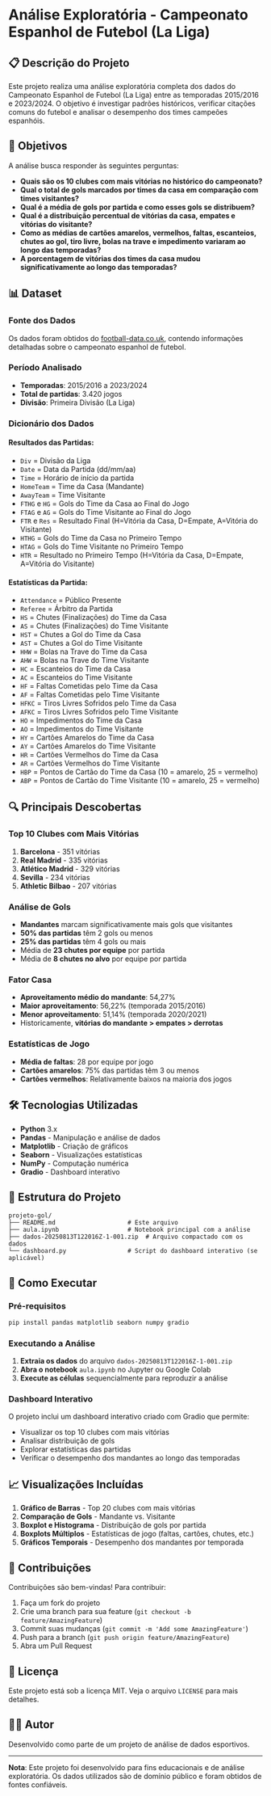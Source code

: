 # Análise Exploratória - Campeonato Espanhol de Futebol (La Liga)

## 📋 Descrição do Projeto

Este projeto realiza uma análise exploratória completa dos dados do Campeonato Espanhol de Futebol (La Liga) entre as temporadas 2015/2016 e 2023/2024. O objetivo é investigar padrões históricos, verificar citações comuns do futebol e analisar o desempenho dos times campeões espanhóis.

## 🎯 Objetivos

A análise busca responder às seguintes perguntas:

- **Quais são os 10 clubes com mais vitórias no histórico do campeonato?**
- **Qual o total de gols marcados por times da casa em comparação com times visitantes?**
- **Qual é a média de gols por partida e como esses gols se distribuem?**
- **Qual é a distribuição percentual de vitórias da casa, empates e vitórias do visitante?**
- **Como as médias de cartões amarelos, vermelhos, faltas, escanteios, chutes ao gol, tiro livre, bolas na trave e impedimento variaram ao longo das temporadas?**
- **A porcentagem de vitórias dos times da casa mudou significativamente ao longo das temporadas?**

## 📊 Dataset

### Fonte dos Dados
Os dados foram obtidos do [football-data.co.uk](https://www.football-data.co.uk/brazil.php), contendo informações detalhadas sobre o campeonato espanhol de futebol.

### Período Analisado
- **Temporadas**: 2015/2016 a 2023/2024
- **Total de partidas**: 3.420 jogos
- **Divisão**: Primeira Divisão (La Liga)

### Dicionário dos Dados

#### Resultados das Partidas:
- `Div` = Divisão da Liga
- `Date` = Data da Partida (dd/mm/aa)
- `Time` = Horário de início da partida
- `HomeTeam` = Time da Casa (Mandante)
- `AwayTeam` = Time Visitante
- `FTHG` e `HG` = Gols do Time da Casa ao Final do Jogo
- `FTAG` e `AG` = Gols do Time Visitante ao Final do Jogo
- `FTR` e `Res` = Resultado Final (H=Vitória da Casa, D=Empate, A=Vitória do Visitante)
- `HTHG` = Gols do Time da Casa no Primeiro Tempo
- `HTAG` = Gols do Time Visitante no Primeiro Tempo
- `HTR` = Resultado no Primeiro Tempo (H=Vitória da Casa, D=Empate, A=Vitória do Visitante)

#### Estatísticas da Partida:
- `Attendance` = Público Presente
- `Referee` = Árbitro da Partida
- `HS` = Chutes (Finalizações) do Time da Casa
- `AS` = Chutes (Finalizações) do Time Visitante
- `HST` = Chutes a Gol do Time da Casa
- `AST` = Chutes a Gol do Time Visitante
- `HHW` = Bolas na Trave do Time da Casa
- `AHW` = Bolas na Trave do Time Visitante
- `HC` = Escanteios do Time da Casa
- `AC` = Escanteios do Time Visitante
- `HF` = Faltas Cometidas pelo Time da Casa
- `AF` = Faltas Cometidas pelo Time Visitante
- `HFKC` = Tiros Livres Sofridos pelo Time da Casa
- `AFKC` = Tiros Livres Sofridos pelo Time Visitante
- `HO` = Impedimentos do Time da Casa
- `AO` = Impedimentos do Time Visitante
- `HY` = Cartões Amarelos do Time da Casa
- `AY` = Cartões Amarelos do Time Visitante
- `HR` = Cartões Vermelhos do Time da Casa
- `AR` = Cartões Vermelhos do Time Visitante
- `HBP` = Pontos de Cartão do Time da Casa (10 = amarelo, 25 = vermelho)
- `ABP` = Pontos de Cartão do Time Visitante (10 = amarelo, 25 = vermelho)

## 🔍 Principais Descobertas

### Top 10 Clubes com Mais Vitórias
1. **Barcelona** - 351 vitórias
2. **Real Madrid** - 335 vitórias
3. **Atlético Madrid** - 329 vitórias
4. **Sevilla** - 234 vitórias
5. **Athletic Bilbao** - 207 vitórias

### Análise de Gols
- **Mandantes** marcam significativamente mais gols que visitantes
- **50% das partidas** têm 2 gols ou menos
- **25% das partidas** têm 4 gols ou mais
- Média de **23 chutes por equipe** por partida
- Média de **8 chutes no alvo** por equipe por partida

### Fator Casa
- **Aproveitamento médio do mandante**: 54,27%
- **Maior aproveitamento**: 56,22% (temporada 2015/2016)
- **Menor aproveitamento**: 51,14% (temporada 2020/2021)
- Historicamente, **vitórias do mandante > empates > derrotas**

### Estatísticas de Jogo
- **Média de faltas**: 28 por equipe por jogo
- **Cartões amarelos**: 75% das partidas têm 3 ou menos
- **Cartões vermelhos**: Relativamente baixos na maioria dos jogos

## 🛠️ Tecnologias Utilizadas

- **Python** 3.x
- **Pandas** - Manipulação e análise de dados
- **Matplotlib** - Criação de gráficos
- **Seaborn** - Visualizações estatísticas
- **NumPy** - Computação numérica
- **Gradio** - Dashboard interativo

## 📁 Estrutura do Projeto

```
projeto-gol/
├── README.md                    # Este arquivo
├── aula.ipynb                   # Notebook principal com a análise
├── dados-20250813T122016Z-1-001.zip  # Arquivo compactado com os dados
└── dashboard.py                 # Script do dashboard interativo (se aplicável)
```

## 🚀 Como Executar

### Pré-requisitos
```bash
pip install pandas matplotlib seaborn numpy gradio
```

### Executando a Análise
1. **Extraia os dados** do arquivo `dados-20250813T122016Z-1-001.zip`
2. **Abra o notebook** `aula.ipynb` no Jupyter ou Google Colab
3. **Execute as células** sequencialmente para reproduzir a análise

### Dashboard Interativo
O projeto inclui um dashboard interativo criado com Gradio que permite:
- Visualizar os top 10 clubes com mais vitórias
- Analisar distribuição de gols
- Explorar estatísticas das partidas
- Verificar o desempenho dos mandantes ao longo das temporadas

## 📈 Visualizações Incluídas

1. **Gráfico de Barras** - Top 20 clubes com mais vitórias
2. **Comparação de Gols** - Mandante vs. Visitante
3. **Boxplot e Histograma** - Distribuição de gols por partida
4. **Boxplots Múltiplos** - Estatísticas de jogo (faltas, cartões, chutes, etc.)
5. **Gráficos Temporais** - Desempenho dos mandantes por temporada

## 🤝 Contribuições

Contribuições são bem-vindas! Para contribuir:

1. Faça um fork do projeto
2. Crie uma branch para sua feature (`git checkout -b feature/AmazingFeature`)
3. Commit suas mudanças (`git commit -m 'Add some AmazingFeature'`)
4. Push para a branch (`git push origin feature/AmazingFeature`)
5. Abra um Pull Request

## 📝 Licença

Este projeto está sob a licença MIT. Veja o arquivo `LICENSE` para mais detalhes.

## 👨‍💻 Autor

Desenvolvido como parte de um projeto de análise de dados esportivos.

---

**Nota**: Este projeto foi desenvolvido para fins educacionais e de análise exploratória. Os dados utilizados são de domínio público e foram obtidos de fontes confiáveis. 
